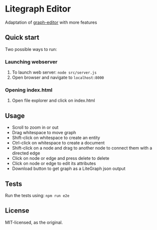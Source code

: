 # Litegraph Editor

Adaptation of [graph-editor](https://github.com/kldtz/graph-editor) with more features


## Quick start 

Two possible ways to run:
### Launching webserver
1) To launch web server: `node src/server.js`
2) Open browser and navigate to `localhost:8000`

### Opening index.html
1) Open file explorer and click on index.html

## Usage
* Scroll to zoom in or out
* Drag whitespace to move graph  
* Shift-click on whitespace to create an entity
* Ctrl-click on whitespace to create a document 
* Shift-click on a node and drag to another node to connect them with a directed edge
* Click on node or edge and press delete to delete
* Click on node or edge to edit its attributes
* Download button to get graph as a LiteGraph json output


## Tests
Run the tests using: `npm run e2e`

## License
MIT-licensed, as the original.
